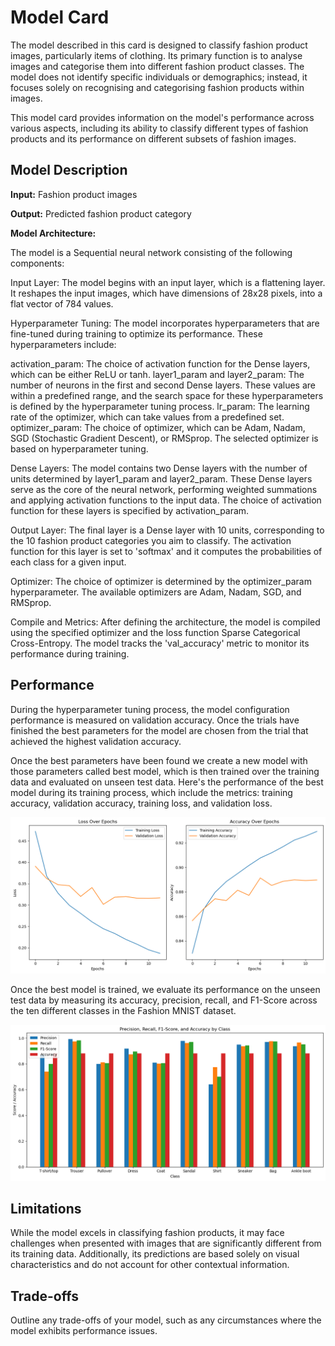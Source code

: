 # Model Card

The model described in this card is designed to classify fashion product images, particularly items of clothing. Its primary function is to analyse images and categorise them into different fashion product classes. The model does not identify specific individuals or demographics; instead, it focuses solely on recognising and categorising fashion products within images.

This model card provides information on the model's performance across various aspects, including its ability to classify different types of fashion products and its performance on different subsets of fashion images.

## Model Description

**Input:** Fashion product images

**Output:** Predicted fashion product category

**Model Architecture:** 

The model is a Sequential neural network consisting of the following components:

Input Layer: The model begins with an input layer, which is a flattening layer. It reshapes the input images, which have dimensions of 28x28 pixels, into a flat vector of 784 values. 

Hyperparameter Tuning: The model incorporates hyperparameters that are fine-tuned during training to optimize its performance. These hyperparameters include:

activation_param: The choice of activation function for the Dense layers, which can be either ReLU or tanh.
layer1_param and layer2_param: The number of neurons in the first and second Dense layers. These values are within a predefined range, and the search space for these hyperparameters is defined by the hyperparameter tuning process.
lr_param: The learning rate of the optimizer, which can take values from a predefined set.
optimizer_param: The choice of optimizer, which can be Adam, Nadam, SGD (Stochastic Gradient Descent), or RMSprop. The selected optimizer is based on hyperparameter tuning.

Dense Layers: The model contains two Dense layers with the number of units determined by layer1_param and layer2_param. These Dense layers serve as the core of the neural network, performing weighted summations and applying activation functions to the input data. The choice of activation function for these layers is specified by activation_param.

Output Layer: The final layer is a Dense layer with 10 units, corresponding to the 10 fashion product categories you aim to classify. The activation function for this layer is set to 'softmax' and it computes the probabilities of each class for a given input.

Optimizer: The choice of optimizer is determined by the optimizer_param hyperparameter. The available optimizers are Adam, Nadam, SGD, and RMSprop.

Compile and Metrics: After defining the architecture, the model is compiled using the specified optimizer and the loss function Sparse Categorical Cross-Entropy. The model tracks the 'val_accuracy' metric to monitor its performance during training.

## Performance

During the hyperparameter tuning process, the model configuration performance is measured on validation accuracy. Once the trials have finished the best parameters for the model are chosen from the trial that achieved the highest validation accuracy. 

Once the best parameters have been found we create a new model with those parameters called best model, which is then trained over the training data and evaluated on unseen test data. Here's the performance of the best model during its training process, which include the metrics: training accuracy, validation accuracy, training loss, and validation loss.

![Screenshot](loss_accuracy_for_training_bestmodel.png)

Once the best model is trained, we evaluate its performance on the unseen test data by measuring its accuracy, precision, recall, and F1-Score across the ten different classes in the Fashion MNIST dataset.

![Screenshot](model_results_on_test_data.png)


## Limitations

While the model excels in classifying fashion products, it may face challenges when presented with images that are significantly different from its training data. Additionally, its predictions are based solely on visual characteristics and do not account for other contextual information.

## Trade-offs

Outline any trade-offs of your model, such as any circumstances where the model exhibits performance issues. 
